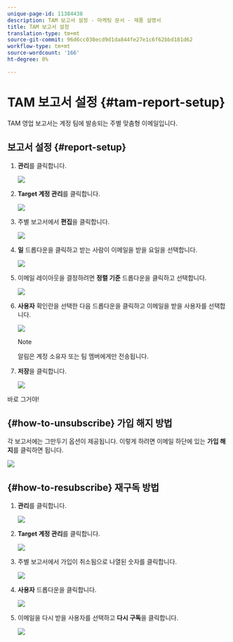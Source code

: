 ```yaml
---
unique-page-id: 11384438
description: TAM 보고서 설정 - 마케팅 문서 - 제품 설명서
title: TAM 보고서 설정
translation-type: tm+mt
source-git-commit: 96d6cc030ecd9d1da844fe27e1c6f62bbd181d62
workflow-type: tm+mt
source-wordcount: '166'
ht-degree: 0%

---
```



# TAM 보고서 설정 {#tam-report-setup}

TAM 영업 보고서는 계정 팀에 발송되는 주별 맞춤형 이메일입니다.

## 보고서 설정 {#report-setup}

1. **관리**&#x200B;를 클릭합니다.

   ![](assets/one-3.png)

1. **Target 계정 관리**&#x200B;를 클릭합니다.

   ![](assets/tam-report-setup-2.png)

1. 주별 보고서에서 **편집**&#x200B;을 클릭합니다.

   ![](assets/three-3.png)

1. **일** 드롭다운을 클릭하고 받는 사람이 이메일을 받을 요일을 선택합니다.

   ![](assets/four-4.png)

1. 이메일 레이아웃을 결정하려면 **정렬 기준** 드롭다운을 클릭하고 선택합니다.

   ![](assets/five-3.png)

1. **사용자** 확인란을 선택한 다음 드롭다운을 클릭하고 이메일을 받을 사용자를 선택합니다.

   ![](assets/six-2.png)

   >[!NOTE]
   >
   >알림은 계정 소유자 또는 팀 멤버에게만 전송됩니다.

1. **저장**&#x200B;을 클릭합니다.

   ![](assets/seven-2.png)

바로 그거야!

## {#how-to-unsubscribe} 가입 해지 방법

각 보고서에는 그만두기 옵션이 제공됩니다. 이렇게 하려면 이메일 하단에 있는 **가입 해지**&#x200B;를 클릭하면 됩니다.

![](assets/eight-1.png)

## {#how-to-resubscribe} 재구독 방법

1. **관리**&#x200B;를 클릭합니다.

   ![](assets/one-3.png)

1. **Target 계정 관리**&#x200B;를 클릭합니다.

   ![](assets/tam-report-setup-10.png)

1. 주별 보고서에서 가입이 취소됨으로 나열된 숫자를 클릭합니다.

   ![](assets/nine.png)

1. **사용자** 드롭다운을 클릭합니다.

   ![](assets/ten.png)

1. 이메일을 다시 받을 사용자를 선택하고 **다시 구독**&#x200B;을 클릭합니다.

   ![](assets/eleven.png)
